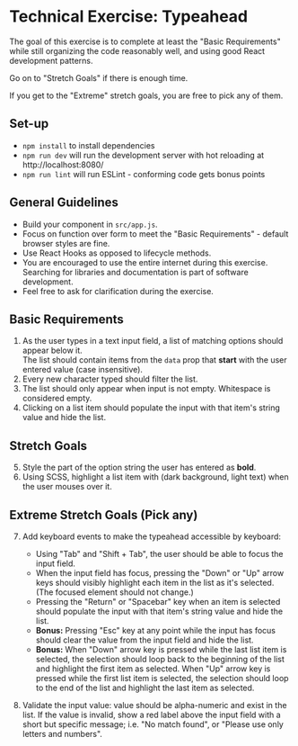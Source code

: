 
# Technical Exercise: Typeahead

The goal of this exercise is to complete at least the "Basic Requirements"
while still organizing the code reasonably well, and using good React
development patterns.

Go on to "Stretch Goals" if there is enough time.

If you get to the "Extreme" stretch goals, you are free to pick any of them.
 
## Set-up

  - `npm install` to install dependencies
  - `npm run dev` will run the development server with hot reloading at http://localhost:8080/
  - `npm run lint` will run ESLint - conforming code gets bonus points
  
 
## General Guidelines
 
  - Build your component in `src/app.js`.
  - Focus on function over form to meet the "Basic Requirements" - default browser styles are fine.
  - Use React Hooks as opposed to lifecycle methods.
  - You are encouraged to use the entire internet during this exercise. Searching for libraries and documentation is part of software development.
  - Feel free to ask for clarification during the exercise.
 
## Basic Requirements
 
  1. As the user types in a text input field, a list of matching options should
appear below it. <br />
The list should contain items from the `data` prop
that **start** with the user entered value (case insensitive).
  2. Every new character typed should filter the list.
  3. The list should only appear when input is not empty. Whitespace is
considered empty.
  4. Clicking on a list item should populate the input with that item's
string value and hide the list.
 
## Stretch Goals
 
  5. Style the part of the option string the user has entered as **bold**.
  6. Using SCSS, highlight a list item with (dark background,
light text) when the user mouses over it.

## Extreme Stretch Goals (Pick any)
 7. Add keyboard events to make the typeahead accessible by keyboard:
     * Using "Tab" and "Shift + Tab", the user should be able to focus the input field.
     * When the input field has focus, pressing the "Down" or "Up" arrow keys should visibly highlight each item in the list as it's selected. (The focused element should not change.)
     * Pressing the "Return" or "Spacebar" key when an item is selected should populate the input with that item's string value and hide the list.
     * **Bonus:** Pressing "Esc" key at any point while the input has focus should clear the value from the input field and hide the list.
     * **Bonus:** When "Down" arrow key is pressed while the last list item is selected, the selection should loop back to the beginning of the list and highlight the first item as selected. When "Up" arrow key is pressed while the first list item is selected, the selection should loop to the end of the list and highlight the last item as selected. 

 9. Validate the input value: value should be alpha-numeric and exist in the list.
If the value is invalid, show a red label above the input field with a short but specific message; i.e. "No match found", or "Please use only letters and numbers".
